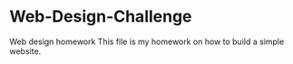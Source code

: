 # Web-Design-Challenge
Web design homework
This file is my homework on how to build a simple website.
